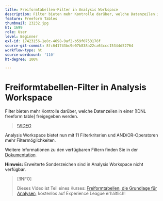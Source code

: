 ```yaml
---
title: Freiformtabellen-Filter in Analysis Workspace
description: Filter bieten mehr Kontrolle darüber, welche Datenzeilen in einer Freiformtabelle freigegeben werden.
feature: Freeform Tables
thumbnail: 23232.jpg
kt: 1699
role: User
level: Beginner
exl-id: 17423156-1e0c-4698-9af2-b59f0753176f
source-git-commit: 8fc641743bc9e07b838a22ca64ccc15344d52764
workflow-type: ht
source-wordcount: '110'
ht-degree: 100%

---
```


# Freiformtabellen-Filter in Analysis Workspace

Filter bieten mehr Kontrolle darüber, welche Datenzeilen in einer [!DNL freeform table] freigegeben werden.

>[!VIDEO](https://video.tv.adobe.com/v/23232/?quality=12&learn=on)

Analysis Workspace bietet nun mit 11 Filterkriterien und AND/OR-Operatoren mehr Filtermöglichkeiten.

Weitere Informationen zu den verfügbaren Filtern finden Sie in der [Dokumentation](https://experienceleague.adobe.com/docs/analytics-platform/using/cja-workspace/visualizations/freeform-table/pagination-filtering-sorting.html?lang=de#cja-workspace).

**Hinweis:** Erweiterte Sonderzeichen sind in Analysis Workspace nicht verfügbar.

>[!INFO]
>
> Dieses Video ist Teil eines Kurses: [Freiformtabellen, die Grundlage für Analysen](https://experienceleague.adobe.com/?recommended=Analytics-U-1-2020.3&amp;lang=de), kostenlos auf Experience League erhältlich!
